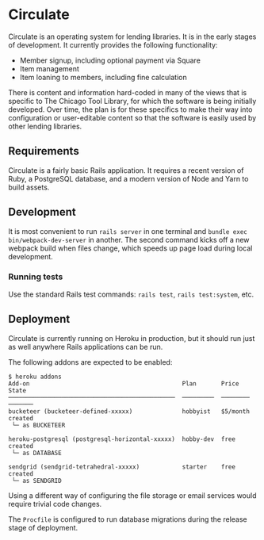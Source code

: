 # Circulate

Circulate is an operating system for lending libraries. It is in the early stages of development. It currently provides the following functionality:

* Member signup, including optional payment via Square
* Item management
* Item loaning to members, including fine calculation

There is content and information hard-coded in many of the views that is specific to The Chicago Tool Library, for which the software is being initially developed. Over time, the plan is for these specifics to make their way into configuration or user-editable content so that the software is easily used by other lending libraries.

## Requirements

Circulate is a fairly basic Rails application. It requires a recent version of Ruby, a PostgreSQL database, and a modern version of Node and Yarn to build assets.

## Development

It is most convenient to run `rails server` in one terminal and `bundle exec bin/webpack-dev-server` in another. The second command kicks off a new webpack build when files change, which speeds up page load during local development.

### Running tests

Use the standard Rails test commands: `rails test`, `rails test:system`, etc.

## Deployment

Circulate is currently running on Heroku in production, but it should run just as well anywhere Rails applications can be run.

The following addons are expected to be enabled:

```
$ heroku addons
Add-on                                           Plan       Price     State  
───────────────────────────────────────────────  ─────────  ────────  ───────
bucketeer (bucketeer-defined-xxxxx)              hobbyist   $5/month  created
 └─ as BUCKETEER

heroku-postgresql (postgresql-horizontal-xxxxx)  hobby-dev  free      created
 └─ as DATABASE

sendgrid (sendgrid-tetrahedral-xxxxx)            starter    free      created
 └─ as SENDGRID
 ```

 Using a different way of configuring the file storage or email services would require trivial code changes.

 The `Procfile` is configured to run database migrations during the release stage of deployment.